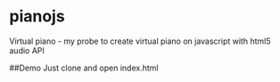 # pianojs
Virtual piano - my probe to create virtual piano on javascript with html5 audio API

##Demo
Just clone and open index.html
